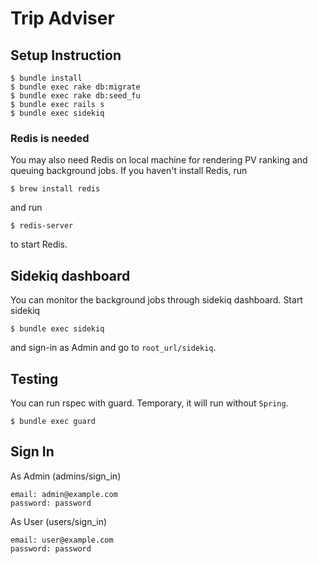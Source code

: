 # Trip Adviser
## Setup Instruction
```
$ bundle install
$ bundle exec rake db:migrate
$ bundle exec rake db:seed_fu
$ bundle exec rails s
$ bundle exec sidekiq
```

### Redis is needed
You may also need Redis on local machine for rendering PV ranking and queuing background jobs. If you haven't install Redis, run
```
$ brew install redis
```
and run
```
$ redis-server
```
to start Redis.

## Sidekiq dashboard
You can monitor the background jobs through sidekiq dashboard. Start sidekiq
```
$ bundle exec sidekiq
```
and sign-in as Admin and go to ```root_url/sidekiq```.

## Testing
You can run rspec with guard. Temporary, it will run without ```Spring```.
```
$ bundle exec guard
```

## Sign In
As Admin (admins/sign_in)
```
email: admin@example.com
password: password
```

As User (users/sign_in)
```
email: user@example.com
password: password
```
